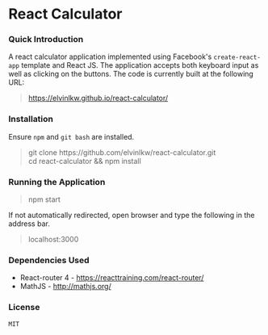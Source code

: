 # React Calculator
### Quick Introduction

A react calculator application implemented using Facebook's `create-react-app` template and React JS.
The application accepts both keyboard input as well as clicking on the buttons.
The code is currently built at the following URL:
> https://elvinlkw.github.io/react-calculator/

### Installation

Ensure `npm` and `git bash` are installed.

> git clone https<span>://github.com/elvinlkw/react-calculator.git</span></br>
> cd react-calculator && npm install

### Running the Application

> npm start

If not automatically redirected, open browser and type the following in the address bar.

> localhost:3000

### Dependencies Used
* React-router 4 - https://reacttraining.com/react-router/
* MathJS - http://mathjs.org/

### License
`MIT`